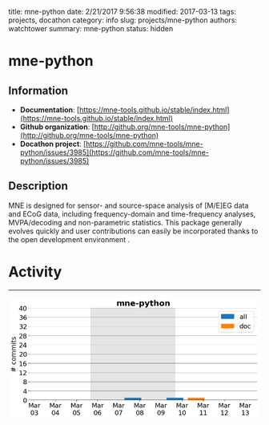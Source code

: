 title: mne-python
date: 2/21/2017 9:56:38
modified: 2017-03-13
tags: projects, docathon
category: info
slug: projects/mne-python
authors: watchtower
summary: mne-python
status: hidden

# mne-python

## Information

* **Documentation**: [https://mne-tools.github.io/stable/index.html](https://mne-tools.github.io/stable/index.html)
* **Github organization**: [http://github.org/mne-tools/mne-python](http://github.org/mne-tools/mne-python)
* **Docathon project**: [https://github.com/mne-tools/mne-python/issues/3985](https://github.com/mne-tools/mne-python/issues/3985)

## Description
MNE is designed for sensor- and source-space analysis of [M/E]EG data and ECoG data, including frequency-domain and time-frequency analyses, MVPA/decoding and non-parametric statistics. This package generally evolves quickly and user contributions can easily be incorporated thanks to the open development environment .



# Activity
---
![](images/mne-python.png)